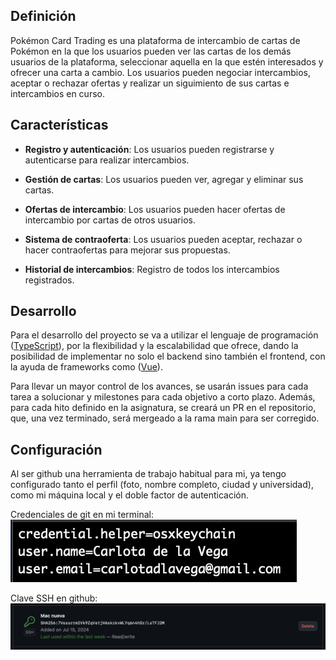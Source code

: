 ## Definición
Pokémon Card Trading es una plataforma de intercambio de cartas de Pokémon en la
que los usuarios pueden ver las cartas de los demás usuarios de la plataforma,
seleccionar aquella en la que estén interesados y ofrecer una carta a cambio. Los
usuarios pueden negociar intercambios, aceptar o rechazar ofertas y realizar un
siguimiento de sus cartas e intercambios en curso.


## Características
- **Registro y autenticación**: Los usuarios pueden registrarse y autenticarse
para realizar intercambios.

- **Gestión de cartas**: Los usuarios pueden ver, agregar y eliminar sus cartas.

- **Ofertas de intercambio**: Los usuarios pueden hacer ofertas de intercambio
por cartas de otros usuarios.

- **Sistema de contraoferta**: Los usuarios pueden aceptar, rechazar o hacer
contraofertas para mejorar sus propuestas.

- **Historial de intercambios**: Registro de todos los intercambios registrados.


## Desarrollo
Para el desarrollo del proyecto se va a utilizar el lenguaje de programación 
([TypeScript](https://www.typescriptlang.org)), por la flexibilidad y la
escalabilidad que ofrece, dando la posibilidad de implementar no solo el backend
sino también el frontend, con la ayuda de frameworks como ([Vue](https://vuejs.org)).

Para llevar un mayor control de los avances, se usarán issues para cada
tarea a solucionar y milestones para cada objetivo a corto plazo. Además, para
cada hito definido en la asignatura, se creará un PR en el repositorio, que, una
vez terminado, será mergeado a la rama main para ser corregido.


## Configuración
Al ser github una herramienta de trabajo habitual para mi, ya tengo configurado
tanto el perfil (foto, nombre completo, ciudad y universidad), como mi máquina
local y el doble factor de autenticación.

Credenciales de git en mi terminal: <br>
![Credenciales](../imgs/github_config.png)

Clave SSH en github:
![SSH](../imgs/github_ssh.png)

